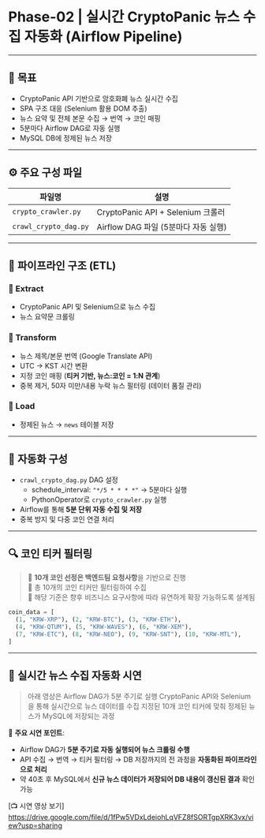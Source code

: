 # Phase-02 | 실시간 CryptoPanic 뉴스 수집 자동화 (Airflow Pipeline)


---

## 🎯 목표

- CryptoPanic API 기반으로 암호화폐 뉴스 실시간 수집
- SPA 구조 대응 (Selenium 활용 DOM 추출)
- 뉴스 요약 및 전체 본문 수집 → 번역 → 코인 매핑
- 5분마다 Airflow DAG로 자동 실행
- MySQL DB에 정제된 뉴스 저장

---

## ⚙️ 주요 구성 파일

| 파일명 | 설명 |
|--------|------|
| `crypto_crawler.py` | CryptoPanic API + Selenium 크롤러 |
| `crawl_crypto_dag.py` | Airflow DAG 파일 (5분마다 자동 실행) |

---

## 🧩 파이프라인 구조 (ETL)

### 🔹 Extract  
- CryptoPanic API 및 Selenium으로 뉴스 수집  
- 뉴스 요약문 크롤링

### 🔹 Transform  
- 뉴스 제목/본문 번역 (Google Translate API)  
- UTC → KST 시간 변환  
- 지정 코인 매핑 (**티커 기반, 뉴스:코인 = 1:N 관계**)
- 중복 제거, 50자 미만/내용 누락 뉴스 필터링 (데이터 품질 관리)

### 🔹 Load  
- 정제된 뉴스 → `news` 테이블 저장

---

## 🔁 자동화 구성

- `crawl_crypto_dag.py` DAG 설정
  - schedule_interval: `"*/5 * * * *"` → 5분마다 실행
  - PythonOperator로 `crypto_crawler.py` 실행
- Airflow를 통해 **5분 단위 자동 수집 및 저장**
- 중복 방지 및 다중 코인 연결 처리

---

## 🔍 코인 티커 필터링

> 🔸 **10개 코인 선정은 백엔드팀 요청사항**을 기반으로 진행  
> 🔸 총 10개의 코인 티커만 필터링하여 수집  
> 🔸 해당 기준은 향후 비즈니스 요구사항에 따라 유연하게 확장 가능하도록 설계됨

```python
coin_data = [
  (1, "KRW-XRP"), (2, "KRW-BTC"), (3, "KRW-ETH"),
  (4, "KRW-QTUM"), (5, "KRW-WAVES"), (6, "KRW-XEM"),
  (7, "KRW-ETC"), (8, "KRW-NEO"), (9, "KRW-SNT"), (10, "KRW-MTL"),
]
```

---

## 🎥 실시간 뉴스 수집 자동화 시연

> 아래 영상은 Airflow DAG가 5분 주기로 실행
> CryptoPanic API와 Selenium을 통해 실시간으로 뉴스 데이터를 수집
> 지정된 10개 코인 티커에 맞춰 정제된 뉴스가 MySQL에 저장되는 과정

📌 **주요 시연 포인트**:
- Airflow DAG가 **5분 주기로 자동 실행되어 뉴스 크롤링 수행**
- API 수집 → 번역 → 티커 필터링 → DB 저장까지의 전 과정을 **자동화된 파이프라인으로 처리**
- 약 40초 후 MySQL에서 **신규 뉴스 데이터가 저장되어 DB 내용이 갱신된 결과** 확인 가능

[📺 시연 영상 보기] https://drive.google.com/file/d/1fPw5VDxLdeiohLqVFZ8fSORTgpXRK3vx/view?usp=sharing




